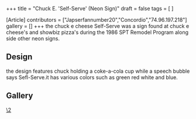 +++
title = "Chuck E. 'Self-Serve' (Neon Sign)"
draft = false
tags = [ ]

[Article]
contributors = ["Japserfannumber20","Concordio","74.96.197.218"]
gallery = []
+++
the chuck e cheese Self-Serve was a sign found at chuck e cheese's and showbiz pizza's  during the 1986 SPT Remodel Program along side other neon signs.

##  Design ## 
the design features chuck holding a coke-a-cola cup while a speech bubble says Sefl-Serve.it has various colors such as green red white and blue.

##  Gallery ## 
[\2](\1)